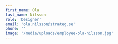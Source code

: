 ```yaml
---
first_name: Ola
last_name: Nilsson
role: 'Designer'
email: 'ola.nilsson@strateg.se'
phone: ''
image: '/media/uploads/employee-ola-nilsson.jpg'
---
```

